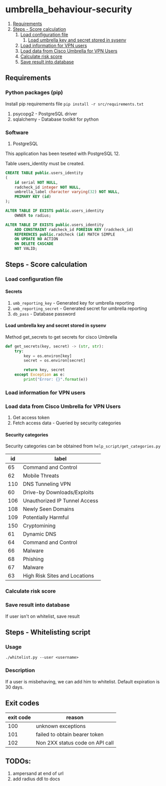 # umbrella_behaviour-security

1. [Requirements](#requirements)
1. [Steps - Score calculation](#steps---score-calculation)
    1. [Load configuration file](#load-configuration-file)
        1. [Load umbrella key and secret stored in sysenv](#load-umbrella-key-and-secret-stored-in-sysenv)
    1. [Load information for VPN users](#load-configuration-file)
    1. [Load data from Cisco Umbrella for VPN Users](#load-configuration-file)
    1. [Calculate risk score](#calculate-risk-score)
    1. [Save result into database](#save-result-into-database)

## Requirements

### Python packages (pip)

Install pip requirements file `pip install -r src/requirements.txt`

1. psycopg2 - PostgreSQL driver
1. sqlalchemy - Database toolkit for python

### Software

1. PostgreSQL

This application has been teseted with PostgreSQL 12.

Table users_identity must be created.
```sql
CREATE TABLE public.users_identity
(
    id serial NOT NULL,
    radcheck_id integer NOT NULL,
    umbrella_label character varying(32) NOT NULL,
    PRIMARY KEY (id)
);

ALTER TABLE IF EXISTS public.users_identity
    OWNER to radius;

ALTER TABLE IF EXISTS public.users_identity
    ADD CONSTRAINT radcheck_id FOREIGN KEY (radcheck_id)
    REFERENCES public.radcheck (id) MATCH SIMPLE
    ON UPDATE NO ACTION
    ON DELETE CASCADE
    NOT VALID;
```

## Steps - Score calculation

### Load configuration file

#### Secrets

1. `umb_reporting_key` - Generated key for umbrella reporting
1. `umb_reporting_secret` - Generated secret for umbrella reporting
1. `db_pass` - Database password

#### Load umbrella key and secret stored in sysenv

Method get_secrets to get secrets for cisco Umbrella
```python
def get_secrets(key, secret) -> (str, str):
    try:
        key = os.environ[key]
        secret = os.environ[secret]

        return key, secret
    except Exception as e:
        print("Error: {}".format(e))
```

### Load information for VPN users

### Load data from Cisco Umbrella for VPN Users

1. Get access token
1. Fetch access data - Queried by security categories

#### Security categories

Security categories can be obtained from `help_script/get_categories.py`

| id | label |
|-----|-----|
|65|Command and Control|
|62|Mobile Threats|
|110|DNS Tunneling VPN|
|60|Drive-by Downloads/Exploits|
|106|Unauthorized IP Tunnel Access|
|108|Newly Seen Domains|
|109|Potentially Harmful|
|150|Cryptomining|
|61|Dynamic DNS|
|64|Command and Control|
|66|Malware|
|68|Phishing|
|67|Malware|
|63|High Risk Sites and Locations|

### Calculate risk score

### Save result into database

If user isn't on whitelist, save result

## Steps - Whitelisting script

### Usage

`./whitelist.py --user <username>`

### Description

If a user is misbehaving, we can add him to whitelist. Default expiration is 30 days.


## Exit codes

| exit code | reason |
|:-|-|
|100| unknown exceptions|
|101| failed to obtain bearer token|
|102| Non 2XX status code on API call|



## TODOs:
1. ampersand at end of url
1. add radius ddl to docs